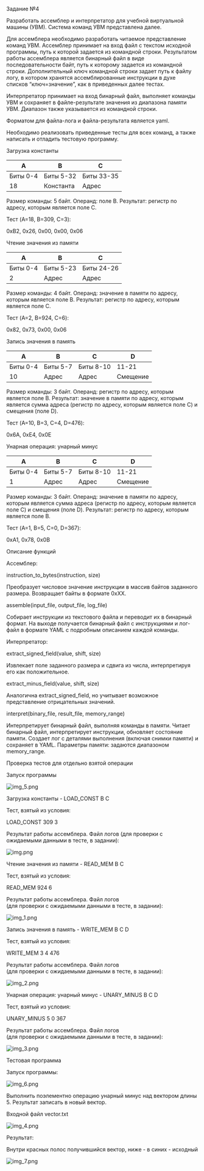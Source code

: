 Задание №4 

Разработать ассемблер и интерпретатор для учебной виртуальной машины 
(УВМ). Система команд УВМ представлена далее.

Для ассемблера необходимо разработать читаемое представление команд 
УВМ. Ассемблер принимает на вход файл с текстом исходной программы, путь к 
которой задается из командной строки. Результатом работы ассемблера является 
бинарный файл в виде последовательности байт, путь к которому задается из 
командной строки. Дополнительный ключ командной строки задает путь к файлу
логу, в котором хранятся ассемблированные инструкции в духе списков 
“ключ=значение”, как в приведенных далее тестах. 

Интерпретатор принимает на вход бинарный файл, выполняет команды УВМ 
и сохраняет в файле-результате значения из диапазона памяти УВМ. Диапазон 
также указывается из командной строки. 

Форматом для файла-лога и файла-результата является yaml. 

Необходимо реализовать приведенные тесты для всех команд, а также 
написать и отладить тестовую программу. 

Загрузка константы

| A        | B         | C          |  
|----------|-----------|------------|  
| Биты 0-4 | Биты 5-32 | Биты 33-35 | 
| 18       | Константа | Адрес      |

Размер команды: 5 байт. Операнд: поле B. Результат: регистр по адресу, 
которым является поле C. 

Тест (A=18, B=309, C=3): 

0xB2, 0x26, 0x00, 0x00, 0x06  

Чтение значения из памяти

| A        | B         | C          |  
|----------|-----------|------------|  
| Биты 0-4 | Биты 5-23 | Биты 24-26 | 
| 2        | Адрес     | Адрес      |

Размер команды: 4 байт. Операнд: значение в памяти по адресу, которым 
является поле B. Результат: регистр по адресу, которым является поле C. 

Тест (A=2, B=924, C=6): 

0x82, 0x73, 0x00, 0x06 

Запись значения в память 

| A        | B        | C         | D      |  
|----------|----------|-----------|--------|  
| Биты 0-4 | Биты 5-7 | Биты 8-10 | 11-21  |
| 10       | Адрес    | Адрес     | Смещение   |

Размер команды: 3 байт. Операнд: регистр по адресу, которым является поле 
B. Результат: значение в памяти по адресу, которым является сумма адреса 
(регистр по адресу, которым является поле C) и смещения (поле D). 

Тест (A=10, B=3, C=4, D=476): 

0x6A, 0xE4, 0x0E

Унарная операция: унарный минус

| A      | B        | C         | D        |  
|--------|----------|-----------|----------|  
| Биты 0-4 | Биты 5-7 | Биты 8-10 | 11-21    |
| 1      | Адрес    | Адрес     | Смещение |

Размер команды: 3 байт. Операнд: значение в памяти по адресу, которым 
является сумма адреса (регистр по адресу, которым является поле C) и смещения 
(поле D). Результат: регистр по адресу, которым является поле B. 

Тест (A=1, B=5, C=0, D=367): 

0xA1, 0x78, 0x0B

Описание функций

Ассемблер:

instruction_to_bytes(instruction, size)

Преобразует числовое значение инструкции в массив байтов заданного размера. 
Возвращает байты в формате 0xXX.

assemble(input_file, output_file, log_file)

Собирает инструкции из текстового файла и переводит их в бинарный формат.
На выходе получается бинарный файл с инструкциями и 
лог-файл в формате YAML с подробным описанием каждой команды.

Интерпретатор:

extract_signed_field(value, shift, size)

Извлекает поле заданного размера и сдвига из числа, 
интерпретируя его как положительное.

extract_minus_field(value, shift, size)

Аналогична extract_signed_field, 
но учитывает возможное представление отрицательных значений.

interpret(binary_file, result_file, memory_range)

Интерпретирует бинарный файл, выполняя команды в памяти.
Читает бинарный файл, интерпретирует инструкции, обновляет состояние памяти.
Создает лог с деталями выполнения (включая снимки памяти) и сохраняет в YAML.
Параметры памяти: задаются диапазоном memory_range.

Проверка тестов для отдельно взятой операции

Запуск программы 

![img_5.png](img_5.png)

Загрузка константы - LOAD_CONST B C

Тест, взятый из условия:

LOAD_CONST 309 3

Результат работы ассемблера. Файл логов 
(для проверки с ожидаемыми данными в тесте, в задании):

![img.png](img.png)

Чтение значения из памяти - READ_MEM B C

Тест, взятый из условия:

READ_MEM 924 6

Результат работы ассемблера. Файл логов  
(для проверки с ожидаемыми данными в тесте, в задании):

![img_1.png](img_1.png)

Запись значения в память - WRITE_MEM B C D

Тест, взятый из условия:

WRITE_MEM 3 4 476

Результат работы ассемблера. Файл логов  
(для проверки с ожидаемыми данными в тесте, в задании):

![img_2.png](img_2.png)

Унарная операция: унарный минус - UNARY_MINUS B C D

Тест, взятый из условия:

UNARY_MINUS 5 0 367

Результат работы ассемблера. Файл логов  
(для проверки с ожидаемыми данными в тесте, в задании):

![img_3.png](img_3.png)

Тестовая программа 

Запуск программы:

![img_6.png](img_6.png)

Выполнить поэлементно операцию унарный минус над вектором длины 5. 
Результат записать в новый вектор. 

Входной файл vector.txt

![img_4.png](img_4.png)

Результат:

Внутри красных полос получившийся вектор, ниже - в синих - исходный

![img_7.png](img_7.png)